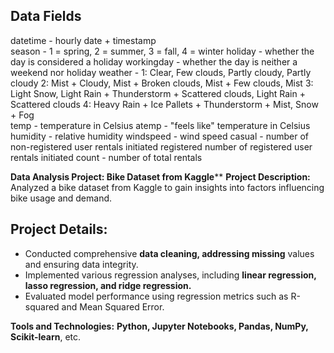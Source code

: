 ## Data Fields

datetime - hourly date + timestamp   
season -  1 = spring, 2 = summer, 3 = fall, 4 = winter 
holiday - whether the day is considered a holiday 
workingday - whether the day is neither a weekend nor holiday weather - 1: Clear, Few clouds, Partly cloudy, Partly cloudy 2: 
Mist + Cloudy, Mist + Broken clouds, Mist + Few clouds, Mist 3: Light Snow, Light Rain + Thunderstorm + Scattered clouds, Light Rain + Scattered clouds 4: Heavy Rain + Ice Pallets + Thunderstorm + Mist,
Snow + Fog  
temp - temperature in Celsius 
atemp - "feels like" temperature in Celsius
humidity - relative humidity
windspeed - wind speed
casual - number of non-registered user rentals initiated
registered number of registered user rentals initiated 
count - number of total rentals

**Data Analysis Project: Bike Dataset from Kaggle****
**Project Description:** Analyzed a bike dataset from Kaggle to gain insights into factors influencing bike usage and demand.

## Project Details:
- Conducted comprehensive **data cleaning, addressing missing** values and ensuring data integrity.
- Implemented various regression analyses, including **linear regression, lasso regression, and ridge regression.**
- Evaluated model performance using regression metrics such as R-squared and Mean Squared Error.


**Tools and Technologies:** **Python, Jupyter Notebooks, Pandas, NumPy, Scikit-learn**, etc.
